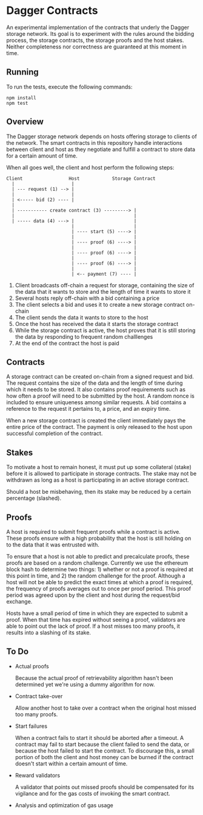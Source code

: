 Dagger Contracts
================

An experimental implementation of the contracts that underly the Dagger storage
network. Its goal is to experiment with the rules around the bidding process,
the storage contracts, the storage proofs and the host stakes. Neither
completeness nor correctness are guaranteed at this moment in time.

Running
-------

To run the tests, execute the following commands:

    npm install
    npm test

Overview
--------

The Dagger storage network depends on hosts offering storage to clients of the
network. The smart contracts in this repository handle interactions between
client and host as they negotiate and fulfill a contract to store data for a
certain amount of time.

When all goes well, the client and host perform the following steps:

    Client                 Host            Storage Contract
      |                     |
      | --- request (1) --> |
      |                     |
      | <----- bid (2) ---- |
      |
      | ----------- create contract (3) ---------> |
      |                                            |
      | ----- data (4) ---> |                      |
                            |                      |
                            | ---- start (5) ----> |
                            |                      |
                            | ---- proof (6) ----> |
                            |                      |
                            | ---- proof (6) ----> |
                            |                      |
                            | ---- proof (6) ----> |
                            |                      |
                            | <-- payment (7) ---- |

  1. Client broadcasts off-chain a request for storage, containing the size of
     the data that it wants to store and the length of time it wants to store it
  2. Several hosts reply off-chain with a bid containing a price
  3. The client selects a bid and uses it to create a new storage contract
     on-chain
  4. The client sends the data it wants to store to the host
  5. Once the host has received the data it starts the storage contract
  6. While the storage contract is active, the host proves that it is still
     storing the data by responding to frequent random challlenges
  7. At the end of the contract the host is paid

Contracts
---------

A storage contract can be created on-chain from a signed request and bid. The
request contains the size of the data and the length of time during which it
needs to be stored. It also contains proof requirements such as how often a
proof will need to be submitted by the host. A random nonce is included to
ensure uniqueness among similar requests. A bid contains a reference to the
request it pertains to, a price, and an expiry time.

When a new storage contract is created the client immediately pays the entire
price of the contract. The payment is only released to the host upon successful
completion of the contract.

Stakes
------

To motivate a host to remain honest, it must put up some collateral (stake)
before it is allowed to participate in storage contracts. The stake may not be
withdrawn as long as a host is participating in an active storage contract.

Should a host be misbehaving, then its stake may be reduced by a certain
percentage (slashed).

Proofs
------

A host is required to submit frequent proofs while a contract is active. These
proofs ensure with a high probability that the host is still holding on to the
data that it was entrusted with.

To ensure that a host is not able to predict and precalculate proofs, these
proofs are based on a random challenge. Currently we use the ethereum block hash
to determine two things: 1) whether or not a proof is required at this point in
time, and 2) the random challenge for the proof. Although a host will not be
able to predict the exact times at which a proof is required, the frequency of
proofs averages out to once per proof period. This proof period was agreed upon
by the client and host during the request/bid exchange.

Hosts have a small period of time in which they are expected to submit a proof.
When that time has expired without seeing a proof, validators are able to point
out the lack of proof. If a host misses too many proofs, it results into a
slashing of its stake.

To Do
-----

  * Actual proofs

    Because the actual proof of retrievability algorithm hasn't been determined yet
    we're using a dummy algorithm for now.

  * Contract take-over

    Allow another host to take over a contract when the original host missed too
    many proofs.

  * Start failures

    When a contract fails to start it should be aborted after a timeout. A
    contract may fail to start because the client failed to send the data, or
    because the host failed to start the contract. To discourage this, a small
    portion of both the client and host money can be burned if the contract
    doesn't start within a certain amount of time.

  * Reward validators

    A validator that points out missed proofs should be compensated for its
    vigilance and for the gas costs of invoking the smart contract.

  * Analysis and optimization of gas usage

